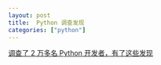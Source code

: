 ```yaml
---
layout: post
title:  Python 调查发现
categories: ["python"]
---
```



[调查了 2 万多名 Python 开发者，有了这些发现](https://mp.weixin.qq.com/s/dVPU3OuW_mRvcYRWc7Jc5g)

